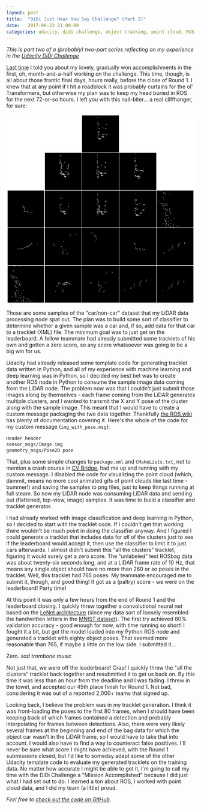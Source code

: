 ```yaml
---
layout: post
title:  "DiDi Just Hear You Say Challenge? (Part 2)"
date:   2017-06-23 21:00:00 
categories: udacity, didi challenge, object tracking, point cloud, ROS
---
```


*This is part two of a (probably) two-part series reflecting on my experience in the [Udacity DiDi Challenge](https://www.udacity.com/didi-challenge)*

[Last time](http://jeremyshanon.com/2017/06/09/didi-challenge-pt1.html) I told you about my lovely, gradually won accomplishments in the first, oh, month-and-a-half working on the challenge. This time, though, is all about those frantic final days, hours really, before the close of Round 1. I knew that at any point if I hit a roadblock it was probably curtains for the ol' Transformers, but otherwise my plan was to keep my head buried in ROS for the next 72-or-so hours. I left you with this nail-biter... a real cliffhanger, for sure:

![cars and non-cars](https://github.com/jeremy-shannon/jeremy-shannon.github.io/raw/master/images/didi_pt1/car_noncar.png?raw=true)

Those are some samples of the "car/non-car" dataset that my LiDAR data processing node spat out. The plan was to build some sort of classifier to determine whether a given sample was a car and, if so, add data for that car to a tracklet (XML) file. The minimum goal was to just get on the leaderboard. A fellow teammate had already submitted some tracklets of his own and gotten a zero score, so any score whatsoever was going to be a big win for us. 

Udacity had already released some template code for generating tracklet data written in Python, and all of my experience with machine learning and deep learning was in Python, so I decided my best bet was to create another ROS node in Python to consume the sample image data coming from the LiDAR node. The problem now was that I couldn't just submit those images along by themselves - each frame coming from the LiDAR generates multiple clusters, and I wanted to transmit the X and Y pose of the cluster along with the sample image. This meant that I would have to create a custom message packaging the two data together. Thankfully [the ROS wiki](http://wiki.ros.org/ROS/Tutorials/DefiningCustomMessages) has plenty of documentation covering it. Here's the whole of the code for my custom message (`img_with_pose.msg`):

``` 
Header header
sensor_msgs/Image img
geometry_msgs/Pose2D pose
```

That, plus some simple changes to `package.xml` and `CMakeLists.txt`, not to mention a crash course in [CV Bridge](http://wiki.ros.org/cv_bridge/Tutorials/UsingCvBridgeToConvertBetweenROSImagesAndOpenCVImages), had me up and running with my custom message. I disabled the code for visualizing the point cloud (which, dammit, means no more cool animated gifs of point clouds like last time - bummer!) and saving the samples to png files, just to keep things running at full steam. So now my LiDAR node was consuming LiDAR data and sending out (flattened, top-view, image) samples. It was time to build a classifier and tracklet generator. 

I had already worked with image classification and deep learning in Python, so I decided to start with the tracklet code. If I couldn't get that working there wouldn't be much point in doing the classifier anyway. And I figured I could generate a tracklet that includes data for *all* of the clusters just to see if the leaderboard would accept it, then use the classifier to limit it to just cars afterwards. I almost didn't submit this "all the clusters" tracklet, figuring it would surely get a zero score. The "unlabeled" test ROSbag data was about twenty-six seconds long, and at a LiDAR frame rate of 10 Hz, that means any single object should have no more than 260 or so poses in the tracklet. Well, this tracklet had 765 poses. My teammate encouraged me to submit it, though, and good thing! It got us a (paltry) score - we were on the leaderboard! Party time!

At this point it was only a few hours from the end of Round 1 and the leaderboard closing. I quickly threw together a convolutional neural net based on the [LeNet architecture](http://yann.lecun.com/exdb/lenet/) (since my data sort of loosely resembled the handwritten letters in the [MNIST dataset](http://yann.lecun.com/exdb/mnist/)). The first try achieved 80% validation accuracy - good enough for now, with time running so short! I fought it a bit, but got the model loaded into my Python ROS node and generated a tracklet with eighty object poses. That seemed more reasonable than 765, if maybe a little on the low side. I submitted it...

Zero. *sad trombone music* 

Not just that, we were off the leaderboard! Crap! I quickly threw the "all the clusters" tracklet back together and resubmitted it to get us back on. By this time it was less than an hour from the deadline and I was fading. I threw in the towel, and accepted our 45th place finish for Round 1. Not bad, considering it was out of a reported 2,000+ teams that signed up.

Looking back, I believe the problem was in my tracklet generation. I think it was front-loading the poses to the first 80 frames, when I should have been keeping track of which frames contained a detection and probably interpolating for frames between detections. Also, there were very likely several frames at the beginning and end of the bag data for which the object car wasn't in the LiDAR frame, so I would have to take that into account. I would also have to find a way to counteract false positives. I'll never be sure what score I might have achieved, with the Round 1 submissions closed, but I'd like to someday adapt some of the other Udacity template code to evaluate my generated tracklets on the training data. No matter how accurate I might be able to get it, I'm going to call my time with the DiDi Challenge a "Mission Accomplished" because I did just what I had set out to do: I learned a ton about ROS, I worked with point cloud data, and I did my team (a little) proud. 

*Feel free to [check out the code on GitHub](https://github.com/jeremy-shannon/ROS-examples).*

